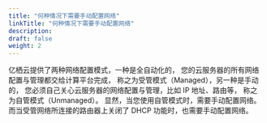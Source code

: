 ```yaml
---
title: "何种情况下需要手动配置网络"
linkTitle: "何种情况下需要手动配置网络"
description:
draft: false
weight: 2
---
```




亿栖云提供了两种网络配置模式，一种是全自动化的， 您的云服务器的所有网络配置与管理都交给计算平台完成， 称之为受管模式（Managed），另一种是手动的， 您必须自己关心云服务器的网络配置与管理，比如 IP 地址、路由等， 称之为自管模式（Unmanaged）。 显然，当您使用自管模式时，需要手动配置网络。 而当受管网络所连接的路由器上关闭了 DHCP 功能时，也需要手动配置网络。

